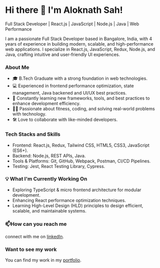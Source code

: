# Hi there 👋 I'm Aloknath Sah!
Full Stack Developer | React.js | JavaScript | Node.js | Java | Web Performance

I am a passionate Full Stack Developer based in Bangalore, India, with 4 years of experience in building modern, scalable, and high-performance web applications. I specialize in React.js, JavaScript, Redux, Node.js, and Java, crafting intuitive and user-friendly UI experiences.
<!--
**Aloknath-sah/Aloknath-sah** is a ✨ _special_ ✨ repository because its `README.md` (this file) appears on your GitHub profile.

Here are some ideas to get you started:

- 🔭 I’m currently working on ...
- 🌱 I’m currently learning ...
- 👯 I’m looking to collaborate on ...
- 🤔 I’m looking for help with ...
- 💬 Ask me about ...
- 📫 How to reach me: ...
- 😄 Pronouns: ...
- ⚡ Fun fact: ...
-->

### About Me
* 🎓 B.Tech Graduate with a strong foundation in web technologies.
* 💻 Experienced in frontend performance optimization, state management, Java backened and UI/UX best practices.
* 🌱 Constantly learning new frameworks, tools, and best practices to enhance development efficiency.
* 🏋️‍♂️ Passionate about fitness, coding, and solving real-world problems with technology.
* 🛠️ Love to collaborate with like-minded developers.

### Tech Stacks and Skills
* Frontend: React.js, Redux, Tailwind CSS, HTML5, CSS3, JavaScript (ES6+).
* Backend: Node.js, REST APIs, Java.
* Tools & Platforms: Git, GitHub, Webpack, Postman, CI/CD Pipelines.
* Testing: Jest, React Testing Library, Cypress.

### 💡 What I'm Currently Working On
* Exploring TypeScript & micro frontend architecture for modular development.
* Enhancing React performance optimization techniques.
* Learning High-Level Design (HLD) principles to design efficient, scalable, and maintainable systems.

### 📫How can you reach me
connect with me on [linkedIn](https://www.linkedin.com/in/aloknath-sah-479509161).

### Want to see my work
You can find my work in my [portfolio](https://aloknath-sah.github.io/my-portfolio).
